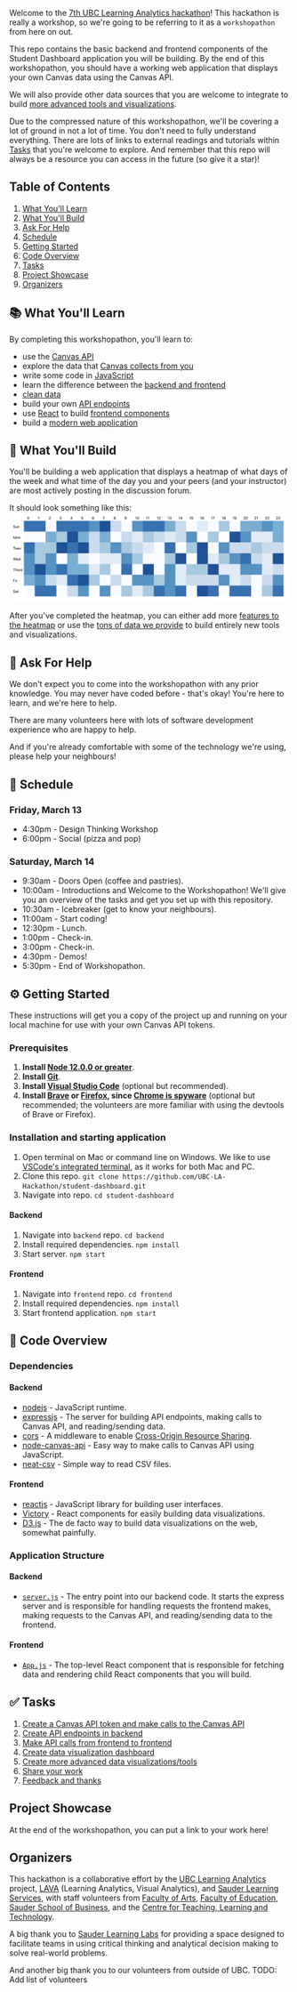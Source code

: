 Welcome to the [7th UBC Learning Analytics hackathon](https://learninganalytics.ubc.ca/for-students/hackathons/)! This hackathon is really a workshop, so we're going to be referring to it as a `workshopathon` from here on out.

This repo contains the basic backend and frontend components of the Student Dashboard application you will be building. By the end of this workshopathon, you should have a working web application that displays your own Canvas data using the Canvas API.

We will also provide other data sources that you are welcome to integrate to build [more advanced tools and visualizations](5-Create-Advanced-Data-Viz.md).

Due to the compressed nature of this workshopathon, we'll be covering a lot of ground in not a lot of time. You don't need to fully understand everything. There are lots of links to external readings and tutorials within [Tasks](#-tasks) that you're welcome to explore. And remember that this repo will always be a resource you can access in the future (so give it a star)!

## Table of Contents
1. [What You'll Learn](#-what-youll-learn)
1. [What You'll Build](#-what-youll-Build)
1. [Ask For Help](#-ask-for-help)
1. [Schedule](#-schedule)
1. [Getting Started](#%EF%B8%8F-getting-started)
1. [Code Overview](#-code-overview)
1. [Tasks](#-tasks)
1. [Project Showcase](#project-showcase)
1. [Organizers](#organizers)

## 📚 What You'll Learn
By completing this workshopathon, you'll learn to:
* use the [Canvas API](https://canvas.instructure.com/doc/api/)
* explore the data that [Canvas collects from you](https://learninganalytics.ubc.ca/ethics-policy/students-learning-analytics-and-privacy/)
* write some code in [JavaScript](https://developer.mozilla.org/en-US/docs/Web/JavaScript)
* learn the difference between the [backend and frontend](https://en.wikipedia.org/wiki/Front_and_back_ends)
* [clean data](https://www.sisense.com/glossary/data-cleaning/)
* build your own [API endpoints](https://www.smashingmagazine.com/2018/01/understanding-using-rest-api/)
* use [React](https://reactjs.org/) to build [frontend components](https://reactjs.org/docs/components-and-props.html)
* build a [modern web application](https://reactjs.org/docs/components-and-props.html)

## 🔨 What You'll Build
You'll be building a web application that displays a heatmap of what days of the week and what time of the day you and your peers (and your instructor) are most actively posting in the discussion forum.

It should look something like this:
![heatmap](./_assets/heatmap.png)

After you've completed the heatmap, you can either add more [features to the heatmap](5-Create-Advanced-Data-Viz.md#give-me-ideas) or use the [tons of data we provide](https://github.com/UBC-LA-Hackathon/student-dashboard/blob/master/5-Create-Advanced-Data-Viz.md#give-me-data) to build entirely new tools and visualizations.

## 🤔 Ask For Help
We don't expect you to come into the workshopathon with any prior knowledge. You may never have coded before - that's okay! You're here to learn, and we're here to help.

There are many volunteers here with lots of software development experience who are happy to help.

And if you're already comfortable with some of the technology we're using, please help your neighbours!

## 📅 Schedule
### Friday, March 13
* 4:30pm - Design Thinking Workshop
* 6:00pm - Social (pizza and pop)

### Saturday, March 14
* 9:30am - Doors Open (coffee and pastries).
* 10:00am - Introductions and Welcome to the Workshopathon! We'll give you an overview of the tasks and get you set up with this repository.
* 10:30am - Icebreaker (get to know your neighbours).
* 11:00am - Start coding!
* 12:30pm - Lunch.
* 1:00pm - Check-in.
* 3:00pm - Check-in.
* 4:30pm - Demos!
* 5:30pm - End of Workshopathon.

## ⚙️ Getting Started
These instructions will get you a copy of the project up and running on your local machine for use with your own Canvas API tokens.

### Prerequisites
1. **Install [Node 12.0.0 or greater](https://nodejs.org)**.
2. **Install [Git](https://git-scm.com/downloads)**.
2. **Install [Visual Studio Code](https://code.visualstudio.com/)** (optional but recommended).
2. **Install [Brave](https://brave.com/) or [Firefox](https://www.mozilla.org/en-CA/firefox/), since [Chrome is spyware](https://www.washingtonpost.com/technology/2019/06/21/google-chrome-has-become-surveillance-software-its-time-switch/)** (optional but recommended; the volunteers are more familiar with using the devtools of Brave or Firefox).

### Installation and starting application
1. Open terminal on Mac or command line on Windows. We like to use [VSCode's integrated terminal](https://code.visualstudio.com/docs/editor/integrated-terminal), as it works for both Mac and PC.
1. Clone this repo. `git clone https://github.com/UBC-LA-Hackathon/student-dashboard.git`
1. Navigate into repo. `cd student-dashboard`

#### Backend
1. Navigate into `backend` repo. `cd backend`
1. Install required dependencies. `npm install`
1. Start server. `npm start`

#### Frontend
1. Navigate into `frontend` repo. `cd frontend`
1. Install required dependencies. `npm install`
1. Start frontend application. `npm start`

## 💾 Code Overview
### Dependencies
#### Backend
* [nodejs](https://nodejs.org/en/) - JavaScript runtime.
* [expressjs](https://expressjs.com/) - The server for building API endpoints, making calls to Canvas API, and reading/sending data.
* [cors](https://expressjs.com/en/resources/middleware/cors.html) - A middleware to enable [Cross-Origin Resource Sharing](https://en.wikipedia.org/wiki/Cross-origin_resource_sharing).
* [node-canvas-api](https://github.com/ubccapico/node-canvas-api) - Easy way to make calls to Canvas API using JavaScript.
* [neat-csv](https://github.com/sindresorhus/neat-csv) - Simple way to read CSV files.

#### Frontend
* [reactjs](https://reactjs.org/) - JavaScript library for building user interfaces.
* [Victory](https://formidable.com/open-source/victory/) - React components for easily building data visualizations.
* [D3.js](https://d3js.org/) - The de facto way to build data visualizations on the web, somewhat painfully.

### Application Structure
#### Backend
* [`server.js`](https://github.com/UBC-LA-Hackathon/student-dashboard/blob/master/backend/server.js) - The entry point into our backend code. It starts the express server and is responsible for handling requests the frontend makes, making requests to the Canvas API, and reading/sending data to the frontend.

#### Frontend
* [`App.js`](https://github.com/UBC-LA-Hackathon/student-dashboard/blob/master/frontend/src/App.js) - The top-level React component that is responsible for fetching data and rendering child React components that you will build.

## ✅ Tasks
1. [Create a Canvas API token and make calls to the Canvas API](1-Canvas-API-Token.md)
1. [Create API endpoints in backend](2-API-Endpoints.md)
1. [Make API calls from frontend to frontend](3-Make-API-Calls.md)
1. [Create data visualization dashboard](4-Create-Data-Viz-Dashboard.md)
1. [Create more advanced data visualizations/tools](5-Create-Advanced-Data-Viz.md)
1. [Share your work](6-Share-Your-Work.md)
1. [Feedback and thanks](7-Feedback-And-Thanks.md)

## Project Showcase
At the end of the workshopathon, you can put a link to your work here!

## Organizers
This hackathon is a collaborative effort by the [UBC Learning Analytics](https://learninganalytics.ubc.ca/) project, [LAVA](https://blogs.ubc.ca/lava/) (Learning Analytics, Visual Analytics), and [Sauder Learning Services](https://www.sauder.ubc.ca/about-ubc-sauder/learning-services), with staff volunteers from [Faculty of Arts](https://www.arts.ubc.ca/), [Faculty of Education](https://educ.ubc.ca/), [Sauder School of Business](https://www.sauder.ubc.ca/), and the [Centre for Teaching, Learning and Technology](https://ctlt.ubc.ca/).

A big thank you to [Sauder Learning Labs](https://www.sauder.ubc.ca/about-ubc-sauder/learning-services/learning-labs) for providing a space designed to facilitate teams in using critical thinking and analytical decision making to solve real-world problems.

And another big thank you to our volunteers from outside of UBC.
TODO: Add list of volunteers
